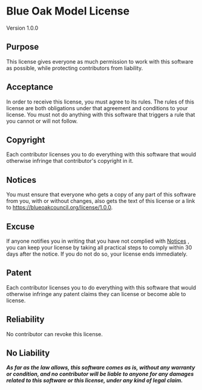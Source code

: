 # Blue Oak Model License

Version 1.0.0

## Purpose

This license gives everyone as much permission to work with this software
as possible, while protecting contributors from liability.

## Acceptance

In order to receive this license, you must agree to its rules. The rules of
this license are both obligations under that agreement and conditions to your
license. You must not do anything with this software that triggers a rule
that you cannot or will not follow.

## Copyright

Each contributor licenses you to do everything with this software that would
otherwise infringe that contributor's copyright in it.

## Notices

You must ensure that everyone who gets a copy of any part of this software
from you, with or without changes, also gets the text of this license or a
link to <https://blueoakcouncil.org/license/1.0.0>.

## Excuse

If anyone notifies you in writing that you have not complied with [Notices](#notices)
, you can keep your license by taking all practical steps to comply within
30 days after the notice. If you do not do so, your license ends immediately.

## Patent

Each contributor licenses you to do everything with this software that would
otherwise infringe any patent claims they can license or become able to license.

## Reliability

No contributor can revoke this license.

## No Liability

_**As far as the law allows, this software comes as is, without any warranty
or condition, and no contributor will be liable to anyone for any damages
related to this software or this license, under any kind of legal claim.**_
